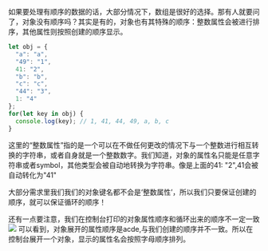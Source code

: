 <!-- category: "javaScript"
labels: "javaScript"
createdAt: 2021-07-03T13:33:28.511+00:00 -->
如果要处理有顺序的数据的话，大部分情况下，数组是很好的选择。那有人就要问了，对象没有顺序吗？其实是有的，对象也有其特殊的顺序：整数属性会被进行排序，其他属性则按照创建的顺序显示。
```typescript
let obj = {
  "a": "a",
  "49": "1",
  41: "2",
  "b": "b",
  "c": "c",
  "44": "3",
  1: "4"
};
for(let key in obj) {
  console.log(key); // 1, 41, 44, 49, a, b, c
}
```
这里的“整数属性”指的是一个可以在不做任何更改的情况下与一个整数进行相互转换的字符串，或者自身就是一个整数数字。我们知道，对象的属性名只能是任意字符串或者symbol，其他类型会被自动地转换为字符串。像是上面的41: "2",41会被自动转化为"41"

大部分需求里我们我们的对象键名都不会是‘整数属性’，所以我们只要保证创建的顺序，就可以保证循环的顺序！

还有一点要注意，我们在控制台打印的对象属性顺序和循环出来的顺序不一定一致
![](https://gitee.com/Anhui-ChenPing/cp-cdn/raw/master/cpBlogCdn/images/2022/202208221115.png)
可以看到，对象展开的属性顺序是acde,与我们创建的顺序并不一致。所以在控制台展开一个对象，显示的属性名会按照字母顺序排列。